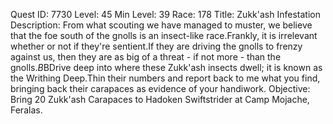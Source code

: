 Quest ID: 7730
Level: 45
Min Level: 39
Race: 178
Title: Zukk'ash Infestation
Description: From what scouting we have managed to muster, we believe that the foe south of the gnolls is an insect-like race.Frankly, it is irrelevant whether or not if they're sentient.If they are driving the gnolls to frenzy against us, then they are as big of a threat - if not more - than the gnolls.$B$BDrive deep into where these Zukk'ash insects dwell; it is known as the Writhing Deep.Thin their numbers and report back to me what you find, bringing back their carapaces as evidence of your handiwork.
Objective: Bring 20 Zukk'ash Carapaces to Hadoken Swiftstrider at Camp Mojache, Feralas.
